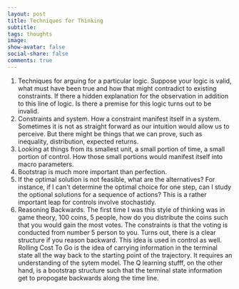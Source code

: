 ```yaml
---
layout: post
title: Techniques for Thinking
subtitle:
tags: thoughts
image:
show-avatar: false
social-share: false
comments: true
---
```


1. Techniques for arguing for a particular logic. Suppose your logic is valid, what must have been true and how that might contradict to existing constraints. If there a hidden explanation for the observation in addition to this line of logic. Is there a premise for this logic turns out to be invalid.
2. Constraints and system. How a constraint manifest itself in a system. Sometimes it is not as straight forward as our intuition would allow us to perceive. But there might be things that we can prove, such as inequality, distribution, expected returns.
3. Looking at things from its smallest unit, a small portion of time, a small portion of control. How those small portions would manifest itself into macro parameters.
4. Bootstrap is much more important than perfection.
5. If the optimal solution is not feasible, what are the alternatives? For instance, if I can't determine the optimal choice for one step, can I study the optional solutions for a sequence of actions? This is a rather important leap for controls involve stochastidy.
6. Reasoning Backwards. The first time I was this style of thinking was in game theory, 100 coins, 5 people, how do you distribute the coins such that you would gain the most votes. The constraints is that the voting is conducted from number 5 person to you. Turns out, there is a clear structure if you reason backward. This idea is used in control as well. Rolling Cost To Go is the idea of carrying information in the terminal state all the way back to the starting point of the trajectory. It requires an understanding of the sytem model. The Q learning stufff, on the other hand, is a bootstrap structure such that the terminal state information get to propogate backwards along the time line. 

